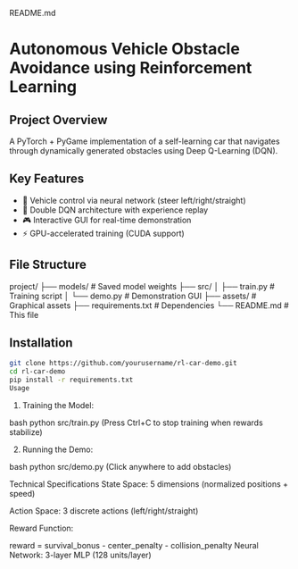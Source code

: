 README.md

# Autonomous Vehicle Obstacle Avoidance using Reinforcement Learning

## Project Overview
A PyTorch + PyGame implementation of a self-learning car that navigates through dynamically generated obstacles using Deep Q-Learning (DQN).

## Key Features
- 🚗 Vehicle control via neural network (steer left/right/straight)
- 🧠 Double DQN architecture with experience replay
- 🎮 Interactive GUI for real-time demonstration
- ⚡ GPU-accelerated training (CUDA support)

## File Structure
project/
├── models/ # Saved model weights
├── src/
│ ├── train.py # Training script
│ └── demo.py # Demonstration GUI
├── assets/ # Graphical assets
├── requirements.txt # Dependencies
└── README.md # This file


## Installation
```bash
git clone https://github.com/yourusername/rl-car-demo.git
cd rl-car-demo
pip install -r requirements.txt
Usage
```
1. Training the Model:

bash
python src/train.py
(Press Ctrl+C to stop training when rewards stabilize)

2. Running the Demo:

bash
python src/demo.py
(Click anywhere to add obstacles)

Technical Specifications
State Space: 5 dimensions (normalized positions + speed)

Action Space: 3 discrete actions (left/right/straight)

Reward Function:


reward = survival_bonus - center_penalty - collision_penalty
Neural Network: 3-layer MLP (128 units/layer)
